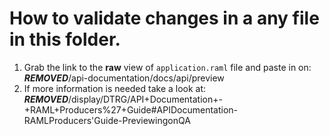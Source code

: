 # How to validate changes in a any file in this folder.

1. Grab the link to the **raw** view of `application.raml` file and paste in on: ***REMOVED***/api-documentation/docs/api/preview
2. If more information is needed take a look at: ***REMOVED***/display/DTRG/API+Documentation+-+RAML+Producers%27+Guide#APIDocumentation-RAMLProducers'Guide-PreviewingonQA
